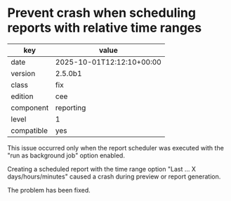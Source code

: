 [//]: # (werk v2)
# Prevent crash when scheduling reports with relative time ranges

key        | value
---------- | ---
date       | 2025-10-01T12:12:10+00:00
version    | 2.5.0b1
class      | fix
edition    | cee
component  | reporting
level      | 1
compatible | yes

This issue occurred only when the report scheduler was executed with the "run
as background job" option enabled.

Creating a scheduled report with the time range option
"Last ... X days/hours/minutes" caused a crash during preview or report
generation.

The problem has been fixed.


